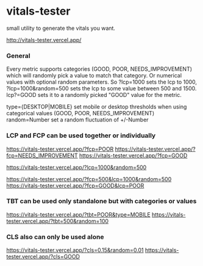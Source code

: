 # vitals-tester
small utility to generate the vitals you want.

http://vitals-tester.vercel.app/

### General
Every metric supports categories (GOOD, POOR, NEEDS_IMPROVEMENT) which will randomly pick a value to match that category.
Or numerical values with optional random parameters. So ?lcp=1000 sets the lcp to 1000,  ?lcp=1000&random=500 sets the lcp
to some value between 500 and 1500. lcp?=GOOD sets it to a randomly picked "GOOD" value for the metric. 

type={DESKTOP|MOBILE}  set mobile or desktop thresholds when using categorical values (GOOD, POOR, NEEDS_IMPROVEMENT)
random=Number  set a random fluctuation of +/-Number



### LCP and FCP can be used together or individually
https://vitals-tester.vercel.app/?fcp=POOR
https://vitals-tester.vercel.app/?fcp=NEEDS_IMPROVEMENT
https://vitals-tester.vercel.app/?fcp=GOOD

https://vitals-tester.vercel.app/?lcp=1000&random=500

https://vitals-tester.vercel.app/?fcp=500&lcp=1000&random=500
https://vitals-tester.vercel.app/?fcp=GOOD&lcp=POOR

### TBT can be used only standalone but with categories or values
https://vitals-tester.vercel.app/?tbt=POOR&type=MOBILE
https://vitals-tester.vercel.app/?tbt=500&random=100

### CLS also can only be used alone 
https://vitals-tester.vercel.app/?cls=0.15&random=0.01
https://vitals-tester.vercel.app/?cls=GOOD


